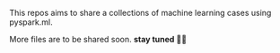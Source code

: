 This repos aims to share a collections of machine learning cases using pyspark.ml. 

More files are to be shared soon. **stay tuned 🤞🤞**